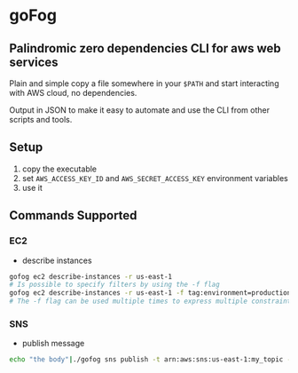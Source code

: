 # goFog

## Palindromic zero dependencies CLI for aws web services

Plain and simple copy a file somewhere in your `$PATH` and start
interacting with AWS cloud, no dependencies.

Output in JSON to make it easy to automate and use the CLI from other
scripts and tools.

## Setup

1. copy the executable
2. set `AWS_ACCESS_KEY_ID` and `AWS_SECRET_ACCESS_KEY` environment
   variables
3. use it

## Commands Supported

### EC2

* describe instances

```sh
gofog ec2 describe-instances -r us-east-1
# Is possible to specify filters by using the -f flag
gofog ec2 describe-instances -r us-east-1 -f tag:environment=production
# The -f flag can be used multiple times to express multiple constraints
```

### SNS

* publish message

```sh
echo "the body"|./gofog sns publish -t arn:aws:sns:us-east-1:my_topic -s "this is the subject"
```
